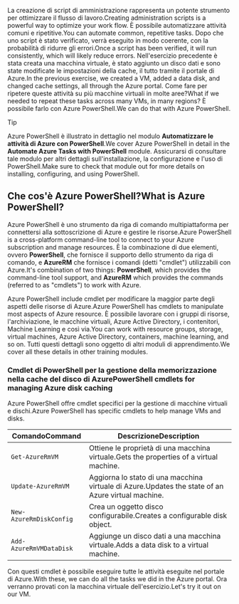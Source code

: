 <span data-ttu-id="23338-101">La creazione di script di amministrazione rappresenta un potente strumento per ottimizzare il flusso di lavoro.</span><span class="sxs-lookup"><span data-stu-id="23338-101">Creating administration scripts is a powerful way to optimize your work flow.</span></span> <span data-ttu-id="23338-102">È possibile automatizzare attività comuni e ripetitive.</span><span class="sxs-lookup"><span data-stu-id="23338-102">You can automate common, repetitive tasks.</span></span> <span data-ttu-id="23338-103">Dopo che uno script è stato verificato, verrà eseguito in modo coerente, con la probabilità di ridurre gli errori.</span><span class="sxs-lookup"><span data-stu-id="23338-103">Once a script has been verified, it will run consistently, which will likely reduce errors.</span></span> <span data-ttu-id="23338-104">Nell'esercizio precedente è stata creata una macchina virtuale, è stato aggiunto un disco dati e sono state modificate le impostazioni della cache, il tutto tramite il portale di Azure.</span><span class="sxs-lookup"><span data-stu-id="23338-104">In the previous exercise, we created a VM, added a data disk, and changed cache settings, all through the Azure portal.</span></span> <span data-ttu-id="23338-105">Come fare per ripetere queste attività su più macchine virtuali in molte aree?</span><span class="sxs-lookup"><span data-stu-id="23338-105">What if we needed to repeat these tasks across many VMs, in many regions?</span></span> <span data-ttu-id="23338-106">È possibile farlo con Azure PowerShell.</span><span class="sxs-lookup"><span data-stu-id="23338-106">We can do that with Azure PowerShell.</span></span>

> [!TIP]
> <span data-ttu-id="23338-107">Azure PowerShell è illustrato in dettaglio nel modulo **Automatizzare le attività di Azure con PowerShell**.</span><span class="sxs-lookup"><span data-stu-id="23338-107">We cover Azure PowerShell in detail in the **Automate Azure Tasks with PowerShell** module.</span></span> <span data-ttu-id="23338-108">Assicurarsi di consultare tale modulo per altri dettagli sull'installazione, la configurazione e l'uso di PowerShell.</span><span class="sxs-lookup"><span data-stu-id="23338-108">Make sure to check that module out for more details on installing, configuring, and using PowerShell.</span></span>

## <a name="what-is-azure-powershell"></a><span data-ttu-id="23338-109">Che cos'è Azure PowerShell?</span><span class="sxs-lookup"><span data-stu-id="23338-109">What is Azure PowerShell?</span></span>

<span data-ttu-id="23338-110">Azure PowerShell è uno strumento da riga di comando multipiattaforma per connettersi alla sottoscrizione di Azure e gestire le risorse.</span><span class="sxs-lookup"><span data-stu-id="23338-110">Azure PowerShell is a cross-platform command-line tool to connect to your Azure subscription and manage resources.</span></span> <span data-ttu-id="23338-111">È la combinazione di due elementi, ovvero **PowerShell**, che fornisce il supporto dello strumento da riga di comando, e **AzureRM** che fornisce i comandi (detti "cmdlet") utilizzabili con Azure.</span><span class="sxs-lookup"><span data-stu-id="23338-111">It's combination of two things: **PowerShell**, which provides the command-line tool support, and **AzureRM** which provides the commands (referred to as "cmdlets") to work with Azure.</span></span> 

<span data-ttu-id="23338-112">Azure PowerShell include cmdlet per modificare la maggior parte degli aspetti delle risorse di Azure.</span><span class="sxs-lookup"><span data-stu-id="23338-112">Azure PowerShell has cmdlets to manipulate most aspects of Azure resource.</span></span> <span data-ttu-id="23338-113">È possibile lavorare con i gruppi di risorse, l'archiviazione, le macchine virtuali, Azure Active Directory, i contenitori, Machine Learning e così via.</span><span class="sxs-lookup"><span data-stu-id="23338-113">You can work with resource groups, storage, virtual machines, Azure Active Directory, containers, machine learning, and so on.</span></span> <span data-ttu-id="23338-114">Tutti questi dettagli sono oggetto di altri moduli di apprendimento.</span><span class="sxs-lookup"><span data-stu-id="23338-114">We cover all these details in other training modules.</span></span>

### <a name="powershell-cmdlets-for-managing-azure-disk-caching"></a><span data-ttu-id="23338-115">Cmdlet di PowerShell per la gestione della memorizzazione nella cache del disco di Azure</span><span class="sxs-lookup"><span data-stu-id="23338-115">PowerShell cmdlets for managing Azure disk caching</span></span>

<span data-ttu-id="23338-116">Azure PowerShell offre cmdlet specifici per la gestione di macchine virtuali e dischi.</span><span class="sxs-lookup"><span data-stu-id="23338-116">Azure PowerShell has specific cmdlets to help manage VMs and disks.</span></span>

|<span data-ttu-id="23338-117">Comando</span><span class="sxs-lookup"><span data-stu-id="23338-117">Command</span></span>  | <span data-ttu-id="23338-118">Descrizione</span><span class="sxs-lookup"><span data-stu-id="23338-118">Description</span></span> |
|---------|-------------|
| `Get-AzureRmVM`         | <span data-ttu-id="23338-119">Ottiene le proprietà di una macchina virtuale.</span><span class="sxs-lookup"><span data-stu-id="23338-119">Gets the properties of a virtual machine.</span></span>       |
| `Update-AzureRmVM`      | <span data-ttu-id="23338-120">Aggiorna lo stato di una macchina virtuale di Azure.</span><span class="sxs-lookup"><span data-stu-id="23338-120">Updates the state of an Azure virtual machine.</span></span>  |
| `New-AzureRmDiskConfig` | <span data-ttu-id="23338-121">Crea un oggetto disco configurabile.</span><span class="sxs-lookup"><span data-stu-id="23338-121">Creates a configurable disk object.</span></span>             |
| `Add-AzureRmVMDataDisk` | <span data-ttu-id="23338-122">Aggiunge un disco dati a una macchina virtuale.</span><span class="sxs-lookup"><span data-stu-id="23338-122">Adds a data disk to a virtual machine.</span></span>          |

<span data-ttu-id="23338-123">Con questi cmdlet è possibile eseguire tutte le attività eseguite nel portale di Azure.</span><span class="sxs-lookup"><span data-stu-id="23338-123">With these, we can do all the tasks we did in the Azure portal.</span></span> <span data-ttu-id="23338-124">Ora verranno provati con la macchina virtuale dell'esercizio.</span><span class="sxs-lookup"><span data-stu-id="23338-124">Let's try it out on our VM.</span></span>
